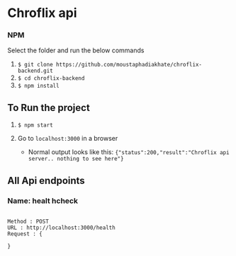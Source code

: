 # Chroflix api

### NPM

Select the folder and run the below commands

1. `$ git clone https://github.com/moustaphadiakhate/chroflix-backend.git`
2. `$ cd chroflix-backend`
3. `$ npm install`

## To Run the project

1. `$ npm start`
2. Go to `localhost:3000` in a browser

   - Normal output looks like this:
     `{"status":200,"result":"Chroflix api server.. nothing to see here"}`

## All Api endpoints

### Name: healt hcheck

```

Method : POST
URL : http://localhost:3000/health
Request : {

}
```
